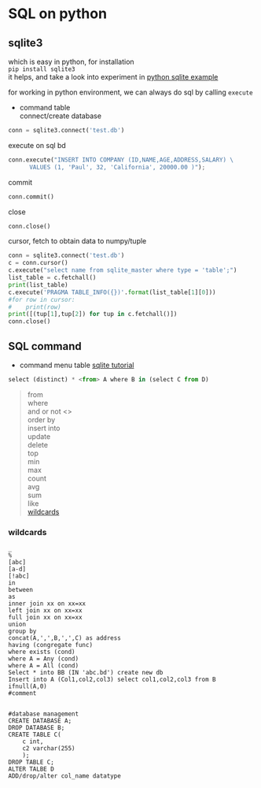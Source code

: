 # SQL on python

## sqlite3  

which is easy in python, for installation  
`pip install sqlite3`   
it helps, and take a look into experiment in [python sqlite example](./sqlite3_python.py)

for working in python environment, we can always do sql by calling `execute`
* command table  
connect/create database
```python
conn = sqlite3.connect('test.db') 
```
execute on sql bd
```python
conn.execute("INSERT INTO COMPANY (ID,NAME,AGE,ADDRESS,SALARY) \
      VALUES (1, 'Paul', 32, 'California', 20000.00 )");
```
commit    
```python
conn.commit()
```
close 
```python
conn.close()
```
cursor, fetch  to obtain data to numpy/tuple
```python
conn = sqlite3.connect('test.db')
c = conn.cursor()
c.execute("select name from sqlite_master where type = 'table';")
list_table = c.fetchall()
print(list_table)
c.execute('PRAGMA TABLE_INFO({})'.format(list_table[1][0]))
#for row in cursor:
#    print(row)
print([(tup[1],tup[2]) for tup in c.fetchall()])
conn.close()
```

## SQL command  

* command menu table [sqlite tutorial](http://sebastianraschka.com/Articles/2014_sqlite_in_python_tutorial.html)
```python
select (distinct) * <from> A where B in (select C from D) 
```
> from  
> where  
> and or not <>  
> order by  
> insert into  
> update  
> delete  
> top  
> min  
> max  
> count  
> avg  
> sum  
> like  
> [wildcards](#wildcards)



### wildcards  
```
_
%
[abc]
[a-d]
[!abc]
in
between
as
inner join xx on xx=xx
left join xx on xx=xx
full join xx on xx=xx
union
group by
concat(A,',',B,',',C) as address
having (congregate func)
where exists (cond)
where A = Any (cond)
where A = All (cond)
Select * into BB (IN 'abc.bd') create new db
Insert into A (Col1,col2,col3) select col1,col2,col3 from B
ifnull(A,0)
#comment


#database management
CREATE DATABASE A;
DROP DATABASE B;
CREATE TABLE C(
	c int,
	c2 varchar(255)
	);
DROP TABLE C;
ALTER TALBE D
ADD/drop/alter col_name datatype
```


